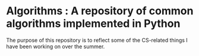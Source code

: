 # Algorithms : A repository of common algorithms implemented in Python
The purpose of this repository is to reflect some of the
CS-related things I have been working on over the summer.
